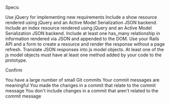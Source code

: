 Specs:

 Use jQuery for implementing new requirements
 Include a show resource rendered using jQuery and an Active Model Serialization JSON backend.
 Include an index resource rendered using jQuery and an Active Model Serialization JSON backend.
 Include at least one has_many relationship in information rendered via JSON and appended to the DOM.
 Use your Rails API and a form to create a resource and render the response without a page refresh.
 Translate JSON responses into js model objects.
 At least one of the js model objects must have at least one method added by your code to the prototype.

Confirm

 You have a large number of small Git commits
 Your commit messages are meaningful
 You made the changes in a commit that relate to the commit message
 You don't include changes in a commit that aren't related to the commit message
